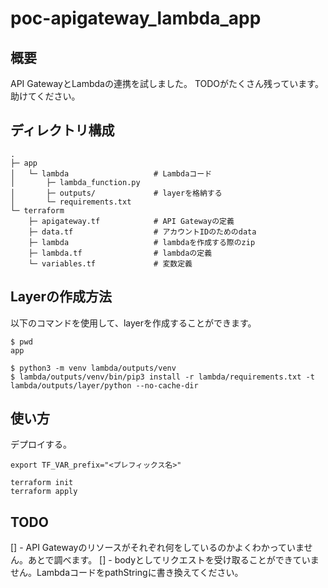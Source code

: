 # poc-apigateway_lambda_app

## 概要

API GatewayとLambdaの連携を試しました。
TODOがたくさん残っています。助けてください。

## ディレクトリ構成

```
.
├─ app   
│   └─ lambda                   # Lambdaコード
│       ├─ lambda_function.py
│       ├─ outputs/             # layerを格納する
│       └─ requirements.txt     
└─ terraform
    ├─ apigateway.tf            # API Gatewayの定義
    ├─ data.tf                  # アカウントIDのためのdata
    ├─ lambda                   # lambdaを作成する際のzip
    ├─ lambda.tf                # lambdaの定義
    └─ variables.tf             # 変数定義
```

## Layerの作成方法

以下のコマンドを使用して、layerを作成することができます。

```
$ pwd
app

$ python3 -m venv lambda/outputs/venv
$ lambda/outputs/venv/bin/pip3 install -r lambda/requirements.txt -t lambda/outputs/layer/python --no-cache-dir
```

## 使い方

デプロイする。

```
export TF_VAR_prefix="<プレフィックス名>"

terraform init
terraform apply
```

## TODO

[] - API Gatewayのリソースがそれぞれ何をしているのかよくわかっていません。あとで調べます。
[] - bodyとしてリクエストを受け取ることができていません。LambdaコードをpathStringに書き換えてください。

